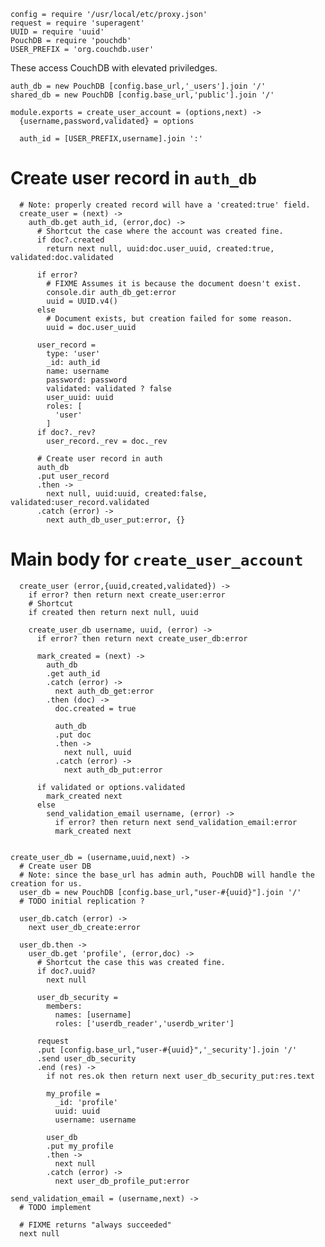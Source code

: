     config = require '/usr/local/etc/proxy.json'
    request = require 'superagent'
    UUID = require 'uuid'
    PouchDB = require 'pouchdb'
    USER_PREFIX = 'org.couchdb.user'

These access CouchDB with elevated priviledges.

    auth_db = new PouchDB [config.base_url,'_users'].join '/'
    shared_db = new PouchDB [config.base_url,'public'].join '/'

    module.exports = create_user_account = (options,next) ->
      {username,password,validated} = options

      auth_id = [USER_PREFIX,username].join ':'

Create user record in `auth_db`
===============================

      # Note: properly created record will have a 'created:true' field.
      create_user = (next) ->
        auth_db.get auth_id, (error,doc) ->
          # Shortcut the case where the account was created fine.
          if doc?.created
            return next null, uuid:doc.user_uuid, created:true, validated:doc.validated

          if error?
            # FIXME Assumes it is because the document doesn't exist.
            console.dir auth_db_get:error
            uuid = UUID.v4()
          else
            # Document exists, but creation failed for some reason.
            uuid = doc.user_uuid

          user_record =
            type: 'user'
            _id: auth_id
            name: username
            password: password
            validated: validated ? false
            user_uuid: uuid
            roles: [
              'user'
            ]
          if doc?._rev?
            user_record._rev = doc._rev

          # Create user record in auth
          auth_db
          .put user_record
          .then ->
            next null, uuid:uuid, created:false, validated:user_record.validated
          .catch (error) ->
            next auth_db_user_put:error, {}

Main body for `create_user_account`
===================================

      create_user (error,{uuid,created,validated}) ->
        if error? then return next create_user:error
        # Shortcut
        if created then return next null, uuid

        create_user_db username, uuid, (error) ->
          if error? then return next create_user_db:error

          mark_created = (next) ->
            auth_db
            .get auth_id
            .catch (error) ->
              next auth_db_get:error
            .then (doc) ->
              doc.created = true

              auth_db
              .put doc
              .then ->
                next null, uuid
              .catch (error) ->
                next auth_db_put:error

          if validated or options.validated
            mark_created next
          else
            send_validation_email username, (error) ->
              if error? then return next send_validation_email:error
              mark_created next


    create_user_db = (username,uuid,next) ->
      # Create user DB
      # Note: since the base_url has admin auth, PouchDB will handle the creation for us.
      user_db = new PouchDB [config.base_url,"user-#{uuid}"].join '/'
      # TODO initial replication ?

      user_db.catch (error) ->
        next user_db_create:error

      user_db.then ->
        user_db.get 'profile', (error,doc) ->
          # Shortcut the case this was created fine.
          if doc?.uuid?
            next null

          user_db_security =
            members:
              names: [username]
              roles: ['userdb_reader','userdb_writer']

          request
          .put [config.base_url,"user-#{uuid}",'_security'].join '/'
          .send user_db_security
          .end (res) ->
            if not res.ok then return next user_db_security_put:res.text

            my_profile =
              _id: 'profile'
              uuid: uuid
              username: username

            user_db
            .put my_profile
            .then ->
              next null
            .catch (error) ->
              next user_db_profile_put:error

    send_validation_email = (username,next) ->
      # TODO implement

      # FIXME returns "always succeeded"
      next null
